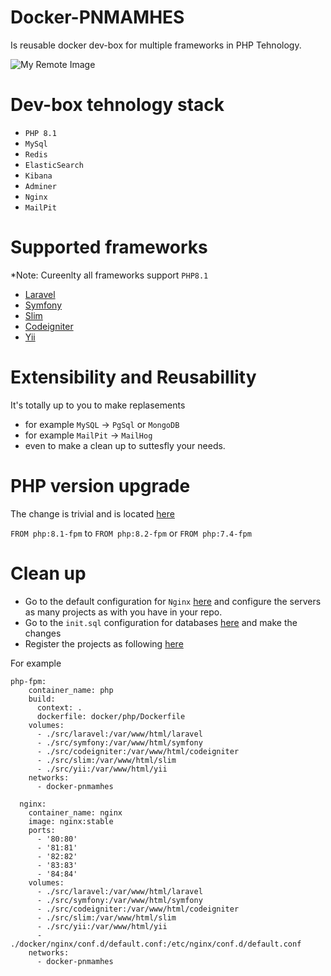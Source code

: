 # Docker-PNMAMHES
Is reusable docker dev-box for multiple frameworks in PHP Tehnology.

![My Remote Image](https://i.ibb.co/tsJjFfJ/Screenshot-at-Apr-14-13-23-50.png)

# Dev-box tehnology stack
- `PHP 8.1`
- `MySql`
- `Redis`
- `ElasticSearch`
- `Kibana`
- `Adminer`
- `Nginx`
- `MailPit`


# Supported frameworks
*Note: Cureenlty all frameworks support `PHP8.1`

- [Laravel](https://laravel.com/)
- [Symfony](https://symfony.com/)
- [Slim](https://www.slimframework.com/)
- [Codeigniter](https://codeigniter.com/)
- [Yii](https://www.yiiframework.com/)


# Extensibility and Reusabillity

It's totally up to you to make replasements
- for example `MySQL` -> `PgSql` or `MongoDB` 
- for example `MailPit` -> `MailHog`
- even to make a clean up to suttesfly your needs.

# PHP version upgrade

The change is trivial and is located [here](https://github.com/sports-match-maker/docker-pnmamhes/blob/main/docker/php/Dockerfile)

`FROM php:8.1-fpm` to `FROM php:8.2-fpm` or `FROM php:7.4-fpm`

# Clean up 

 - Go to the default configuration for `Nginx` [here](https://github.com/sports-match-maker/docker-pnmamhes/blob/main/docker/nginx/conf.d/default.conf)
and configure the servers as many projects as with you have in your repo.
 - Go to the `init.sql` configuration for databases [here](https://github.com/sports-match-maker/docker-pnmamhes/blob/main/docker/db/init.sql) and make the changes
 - Register the projects as following [here](https://github.com/sports-match-maker/docker-pnmamhes/blob/main/docker-compose.yaml)
 
For example  

```
php-fpm:
    container_name: php
    build:
      context: .
      dockerfile: docker/php/Dockerfile
    volumes:
      - ./src/laravel:/var/www/html/laravel
      - ./src/symfony:/var/www/html/symfony
      - ./src/codeigniter:/var/www/html/codeigniter
      - ./src/slim:/var/www/html/slim
      - ./src/yii:/var/www/html/yii
    networks:
      - docker-pnmamhes

  nginx:
    container_name: nginx
    image: nginx:stable
    ports:
      - '80:80'
      - '81:81'
      - '82:82'
      - '83:83'
      - '84:84'
    volumes:
      - ./src/laravel:/var/www/html/laravel 
      - ./src/symfony:/var/www/html/symfony
      - ./src/codeigniter:/var/www/html/codeigniter
      - ./src/slim:/var/www/html/slim
      - ./src/yii:/var/www/html/yii
      - ./docker/nginx/conf.d/default.conf:/etc/nginx/conf.d/default.conf
    networks:
      - docker-pnmamhes

```
